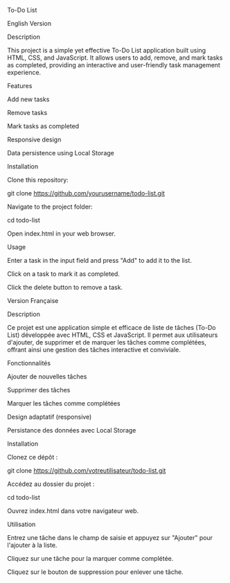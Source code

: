 To-Do List

English Version

Description

This project is a simple yet effective To-Do List application built using HTML, CSS, and JavaScript. It allows users to add, remove, and mark tasks as completed, providing an interactive and user-friendly task management experience.

Features

Add new tasks

Remove tasks

Mark tasks as completed

Responsive design

Data persistence using Local Storage

Installation

Clone this repository:

git clone https://github.com/yourusername/todo-list.git

Navigate to the project folder:

cd todo-list

Open index.html in your web browser.

Usage

Enter a task in the input field and press "Add" to add it to the list.

Click on a task to mark it as completed.

Click the delete button to remove a task.

Version Française

Description

Ce projet est une application simple et efficace de liste de tâches (To-Do List) développée avec HTML, CSS et JavaScript. Il permet aux utilisateurs d'ajouter, de supprimer et de marquer les tâches comme complétées, offrant ainsi une gestion des tâches interactive et conviviale.

Fonctionnalités

Ajouter de nouvelles tâches

Supprimer des tâches

Marquer les tâches comme complétées

Design adaptatif (responsive)

Persistance des données avec Local Storage

Installation

Clonez ce dépôt :

git clone https://github.com/votreutilisateur/todo-list.git

Accédez au dossier du projet :

cd todo-list

Ouvrez index.html dans votre navigateur web.

Utilisation

Entrez une tâche dans le champ de saisie et appuyez sur "Ajouter" pour l'ajouter à la liste.

Cliquez sur une tâche pour la marquer comme complétée.

Cliquez sur le bouton de suppression pour enlever une tâche.
